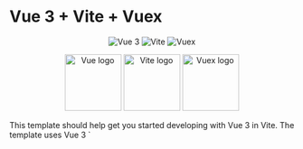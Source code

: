 # Vue 3 + Vite + Vuex

<p align="center">
  <img src="https://img.shields.io/badge/Vue-3.0-green.svg" alt="Vue 3"/>
  <img src="https://img.shields.io/badge/Vite-2.0-blue.svg" alt="Vite"/>
  <img src="https://img.shields.io/badge/Vuex-4.0-brightgreen.svg" alt="Vuex"/>
</p>

<p align="center">
  <img src="https://vuejs.org/images/logo.png" alt="Vue logo" width="100"/>
  <img src="https://vitejs.dev/logo.svg" alt="Vite logo" width="100"/>
  <img src="https://vuex.vuejs.org/logo.png" alt="Vuex logo" width="100"/>
</p>
This template should help get you started developing with Vue 3 in Vite. The template uses Vue 3 `<script setup>` SFCs, check out the [script setup docs](https://v3.vuejs.org/api/sfc-script-setup.html#sfc-script-setup) to learn more.

Learn more about IDE Support for Vue in the [Vue Docs Scaling up Guide](https://vuejs.org/guide/scaling-up/tooling.html#ide-support).
